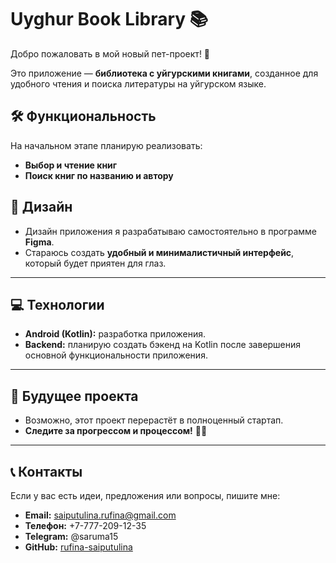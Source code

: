# Uyghur Book Library 📚

Добро пожаловать в мой новый пет-проект! 🚀

Это приложение — **библиотека с уйгурскими книгами**, созданное для удобного чтения и поиска литературы на уйгурском языке.

## 🛠 Функциональность

На начальном этапе планирую реализовать:

-   **Выбор и чтение книг**
-   **Поиск книг по названию и автору**

## 🎨 Дизайн

-   Дизайн приложения я разрабатываю самостоятельно в программе **Figma**.
-   Стараюсь создать **удобный и минималистичный интерфейс**, который будет приятен для глаз.

----------

## 💻 Технологии

-   **Android (Kotlin):** разработка приложения.
-   **Backend:** планирую создать бэкенд на Kotlin после завершения основной функциональности приложения.

----------

## 🔮 Будущее проекта

-   Возможно, этот проект перерастёт в полноценный стартап.
-   **Следите за прогрессом и процессом!** ✌🏻

----------

## 📞 Контакты

Если у вас есть идеи, предложения или вопросы, пишите мне:

-   **Email:** saiputulina.rufina@gmail.com
-   **Телефон:** +7-777-209-12-35
-   **Telegram:** @saruma15
-   **GitHub:** [rufina-saiputulina](https://github.com/Rufina15)
